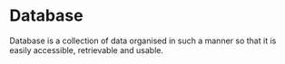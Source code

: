 # Database

Database is a collection of data organised in such a manner so that it is easily accessible, retrievable and usable.

